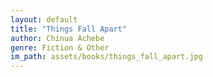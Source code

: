 ```yaml
---
layout: default
title: "Things Fall Apart"
author: Chinua Achebe
genre: Fiction & Other
im_path: assets/books/things_fall_apart.jpg
---
```


